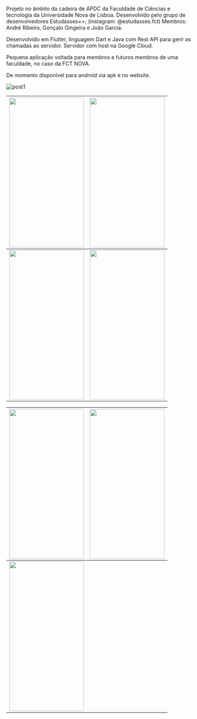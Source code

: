 Projeto no âmbito da cadeira de APDC da Faculdade de Ciências e tecnologia da Universidade Nova de Lisboa.
Desenvolvido pelo grupo de desenvolvedores Estudasses++; (instagram: @estudasses.fct)
Membros: André Ribeiro, Gonçalo Gingeira e João Garcia.

Desenvolvido em Flutter, linguagem Dart e Java com Rest API para gerir as chamadas ao servidor.
Servidor com host na Google Cloud. 

Pequena aplicação voltada para membros e futuros membros de uma faculdade, no caso da FCT NOVA.

De momento disponível para android via apk e no website.

![post1](https://github.com/at-ribeiro/adc-project/assets/93600404/587aafc9-ff37-492a-b0ca-bb05d624611b)

| <img src="https://github.com/at-ribeiro/adc-project/assets/93600404/69b9e968-44f0-486c-8ca4-a6a1bfbcb089" width="200" height="400"> | <img src="https://github.com/at-ribeiro/adc-project/assets/93600404/58091a30-ebc2-4f4c-82ad-3e2bd8487bc5" width="200" height="400"> |
| --- | --- |
| <img src="https://github.com/at-ribeiro/adc-project/assets/93600404/02ab87fa-b99c-4d99-885c-a0a9052622a3" width="200" height="400"> | <img src="URL_OF_FOURTH_IMAGE" width="200" height="400"> |

| <img src="https://github.com/at-ribeiro/adc-project/assets/93600404/4afd20e7-e7df-4c45-b30e-08368841130f" width="200" height="400"> | <img src="https://github.com/at-ribeiro/adc-project/assets/93600404/fb8d324a-0608-4e09-92c0-b775911458a4" width="200" height="400"> |
| --- | --- |
| <img src="https://github.com/at-ribeiro/adc-project/assets/93600404/68617378-7244-4035-bda2-e9f34bb4db4c" width="200" height="400"> | |
